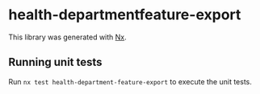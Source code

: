 # health-departmentfeature-export

This library was generated with [Nx](https://nx.dev).

## Running unit tests

Run `nx test health-department-feature-export` to execute the unit tests.
